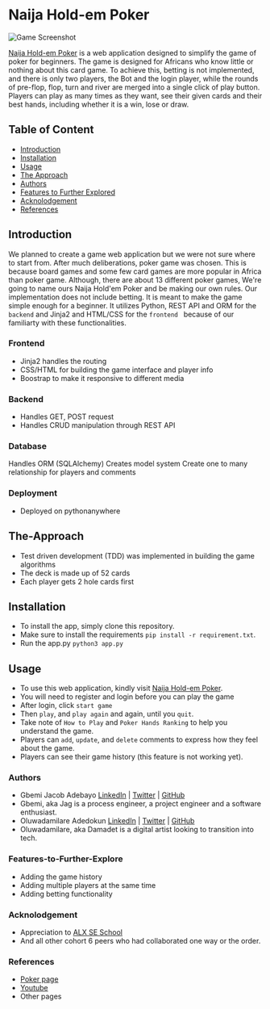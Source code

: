 # Naija Hold-em Poker

![Game Screenshot](https://github.com/jacobgbemi/Texas_Hold-em_Poker/blob/master/poker/static/images/front_page/you.png)

[Naija Hold-em Poker](http://jacobgbemi.pythonanywhere.com/) is a web application designed to simplify the game of poker for beginners. The game is designed for Africans who know little or nothing about this card game.
To achieve this, betting is not implemented, and there is only two players, the Bot and the login player, while the rounds of pre-flop, flop, turn and river are merged into a single click of play button. Players can play as many times as they want, see their given cards and their best hands, including whether it is a win, lose or draw.

## Table of Content
- [Introduction](#introduction)
- [Installation](#installation)
- [Usage](#usage)
- [The Approach](#The-Approach)
- [Authors](#Authors)
- [Features to Further Explored](#Features-to-Further-Explored)
- [Acknolodgement](#Acknolodgement)
- [References](#References)

## Introduction
We planned to create a game web application but we were not sure where to start from. After much deliberations, poker game was chosen. This is because board games and some few card games are more popular in Africa than poker game.
Although, there are about 13 different poker games, We're going to name ours Naija Hold'em Poker and be making our own rules.
Our implementation does not include betting. It is meant to make the game simple enough for a beginner. It utilizes Python, REST API and ORM for the ```backend``` and Jinja2 and HTML/CSS for the ```frontend ``` because of our familiarty with these functionalities.

### Frontend
- Jinja2 handles the routing
- CSS/HTML for building the game interface and player info
- Boostrap to make it responsive to different media

### Backend
- Handles GET, POST request
- Handles CRUD manipulation through REST API

### Database
Handles ORM (SQLAlchemy)
Creates model system
Create one to many relationship for players and comments

### Deployment
- Deployed on pythonanywhere

## The-Approach
- Test driven development (TDD) was implemented in building the game algorithms
- The deck is made up of 52 cards
- Each player gets 2 hole cards first

## Installation
- To install the app, simply clone this repository. 
- Make sure to install the requirements ```pip install -r requirement.txt```.
- Run the app.py ```python3 app.py```

## Usage
- To use this web application, kindly visit [Naija Hold-em Poker](http://jacobgbemi.pythonanywhere.com/).
- You will need to register and login before you can play the game
- After login, click ```start game```
- Then ```play```, and ```play again``` and again, until you ```quit```.
- Take note of ```How to Play``` and ```Poker Hands Ranking``` to help you understand the game.
- Players can ```add```, ```update```, and ```delete``` comments to express how they feel about the game.
- Players can see their game history (this feature is not working yet).

### Authors
- Gbemi Jacob Adebayo [LinkedIn]() | [Twitter]() | [GitHub]()
- Gbemi, aka Jag is a process engineer, a project engineer and a software enthusiast.
- Oluwadamilare Adedokun [LinkedIn](https://www.linkedin.com/in/oluwadamilare-adedokun-32a999256) | [Twitter](https://twitter.com/dev_damadet) | [GitHub](https://github.com/damadet)
- Oluwadamilare, aka Damadet is a digital artist looking to transition into tech.

### Features-to-Further-Explore
- Adding the game history
- Adding multiple players at the same time
- Adding betting functionality

### Acknolodgement
- Appreciation to [ALX SE School](https://alxafrica.com)
- And all other cohort 6 peers who had collaborated one way or the order.

### References
- [Poker page](https://www.playpokeronline.com/)
- [Youtube](https://www.youtube.com/watch?v=MwZwr5Tvyxo&list=PL-osiE80TeTs4UjLw5MM6OjgkjFeUxCYH)
- Other pages
